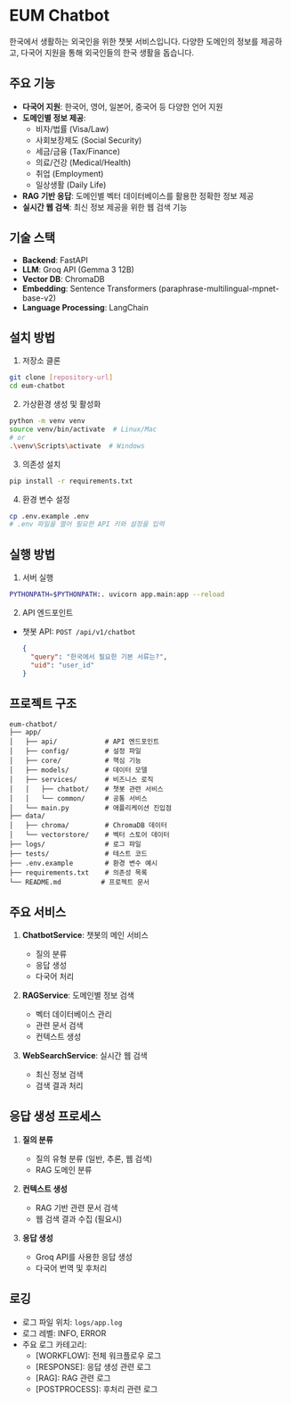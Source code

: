 # EUM Chatbot

한국에서 생활하는 외국인을 위한 챗봇 서비스입니다. 다양한 도메인의 정보를 제공하고, 다국어 지원을 통해 외국인들의 한국 생활을 돕습니다.

## 주요 기능

- **다국어 지원**: 한국어, 영어, 일본어, 중국어 등 다양한 언어 지원
- **도메인별 정보 제공**:
  - 비자/법률 (Visa/Law)
  - 사회보장제도 (Social Security)
  - 세금/금융 (Tax/Finance)
  - 의료/건강 (Medical/Health)
  - 취업 (Employment)
  - 일상생활 (Daily Life)
- **RAG 기반 응답**: 도메인별 벡터 데이터베이스를 활용한 정확한 정보 제공
- **실시간 웹 검색**: 최신 정보 제공을 위한 웹 검색 기능

## 기술 스택

- **Backend**: FastAPI
- **LLM**: Groq API (Gemma 3 12B)
- **Vector DB**: ChromaDB
- **Embedding**: Sentence Transformers (paraphrase-multilingual-mpnet-base-v2)
- **Language Processing**: LangChain

## 설치 방법

1. 저장소 클론
```bash
git clone [repository-url]
cd eum-chatbot
```

2. 가상환경 생성 및 활성화
```bash
python -m venv venv
source venv/bin/activate  # Linux/Mac
# or
.\venv\Scripts\activate  # Windows
```

3. 의존성 설치
```bash
pip install -r requirements.txt
```

4. 환경 변수 설정
```bash
cp .env.example .env
# .env 파일을 열어 필요한 API 키와 설정을 입력
```

## 실행 방법

1. 서버 실행
```bash
PYTHONPATH=$PYTHONPATH:. uvicorn app.main:app --reload
```

2. API 엔드포인트
- 챗봇 API: `POST /api/v1/chatbot`
  ```json
  {
    "query": "한국에서 필요한 기본 서류는?",
    "uid": "user_id"
  }
  ```

## 프로젝트 구조

```
eum-chatbot/
├── app/
│   ├── api/            # API 엔드포인트
│   ├── config/         # 설정 파일
│   ├── core/           # 핵심 기능
│   ├── models/         # 데이터 모델
│   ├── services/       # 비즈니스 로직
│   │   ├── chatbot/    # 챗봇 관련 서비스
│   │   └── common/     # 공통 서비스
│   └── main.py         # 애플리케이션 진입점
├── data/
│   ├── chroma/         # ChromaDB 데이터
│   └── vectorstore/    # 벡터 스토어 데이터
├── logs/               # 로그 파일
├── tests/              # 테스트 코드
├── .env.example        # 환경 변수 예시
├── requirements.txt    # 의존성 목록
└── README.md          # 프로젝트 문서
```

## 주요 서비스

1. **ChatbotService**: 챗봇의 메인 서비스
   - 질의 분류
   - 응답 생성
   - 다국어 처리

2. **RAGService**: 도메인별 정보 검색
   - 벡터 데이터베이스 관리
   - 관련 문서 검색
   - 컨텍스트 생성

3. **WebSearchService**: 실시간 웹 검색
   - 최신 정보 검색
   - 검색 결과 처리

## 응답 생성 프로세스

1. **질의 분류**
   - 질의 유형 분류 (일반, 추론, 웹 검색)
   - RAG 도메인 분류

2. **컨텍스트 생성**
   - RAG 기반 관련 문서 검색
   - 웹 검색 결과 수집 (필요시)

3. **응답 생성**
   - Groq API를 사용한 응답 생성
   - 다국어 번역 및 후처리

## 로깅

- 로그 파일 위치: `logs/app.log`
- 로그 레벨: INFO, ERROR
- 주요 로그 카테고리:
  - [WORKFLOW]: 전체 워크플로우 로그
  - [RESPONSE]: 응답 생성 관련 로그
  - [RAG]: RAG 관련 로그
  - [POSTPROCESS]: 후처리 관련 로그